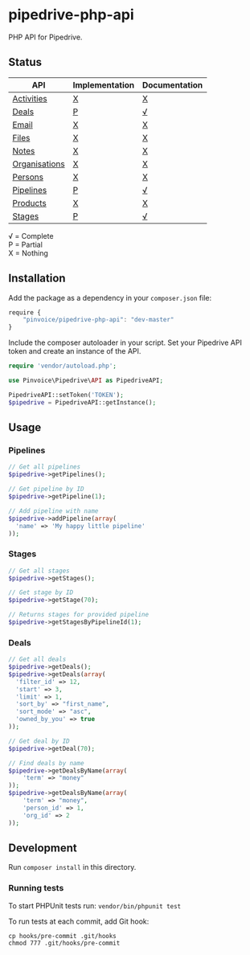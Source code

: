 pipedrive-php-api
=================

PHP API for Pipedrive.

Status
------

API | Implementation | Documentation
--- | ------------- | -------------------
[Activities](#)    | [X](#) | [X](#)
[Deals](#)         | [P](https://github.com/Pinvoice/pipedrive-php-api/blob/master/src/Deals.php) | [√](https://github.com/Pinvoice/pipedrive-php-api#deals)
[Email](#)         | [X](#) | [X](#)
[Files](#)         | [X](#) | [X](#)
[Notes](#)         | [X](#) | [X](#)
[Organisations](#) | [X](#) | [X](#)
[Persons](#)       | [X](#) | [X](#)
[Pipelines](#)     | [P](https://github.com/Pinvoice/pipedrive-php-api/blob/master/src/Pipelines.php) | [√](https://github.com/Pinvoice/pipedrive-php-api#pipelines)
[Products](#)      | [X](#) | [X](#)
[Stages](#)        | [P](https://github.com/Pinvoice/pipedrive-php-api/blob/master/src/Stages.php) | [√](https://github.com/Pinvoice/pipedrive-php-api#stages)

√ = Complete  
P = Partial  
X = Nothing  

## Installation
Add the package as a dependency in your `composer.json` file:

``` javascript
require {
    "pinvoice/pipedrive-php-api": "dev-master"
}
```
Include the composer autoloader in your script. Set your Pipedrive API token and create an instance of the API. 

``` php
require 'vendor/autoload.php';

use Pinvoice\Pipedrive\API as PipedriveAPI;

PipedriveAPI::setToken('TOKEN');
$pipedrive = PipedriveAPI::getInstance();
```

## Usage
### Pipelines
```php
// Get all pipelines
$pipedrive->getPipelines();

// Get pipeline by ID
$pipedrive->getPipeline(1);

// Add pipeline with name
$pipedrive->addPipeline(array(
  'name' => 'My happy little pipeline'
));
```

### Stages
```php
// Get all stages
$pipedrive->getStages();

// Get stage by ID
$pipedrive->getStage(70);

// Returns stages for provided pipeline
$pipedrive->getStagesByPipelineId(1);
```

### Deals
```php
// Get all deals
$pipedrive->getDeals();
$pipedrive->getDeals(array(
  'filter_id' => 12,
  'start' => 3,
  'limit' => 1,
  'sort_by' => "first_name",
  'sort_mode' => "asc",
  'owned_by_you' => true
));

// Get deal by ID
$pipedrive->getDeal(70);

// Find deals by name
$pipedrive->getDealsByName(array(
	'term' => "money"
));
$pipedrive->getDealsByName(array(
	'term' => "money",
	'person_id' => 1,
	'org_id' => 2
));
```

## Development

Run `composer install` in this directory. 

### Running tests
To start PHPUnit tests run: 
`vendor/bin/phpunit test`

To run tests at each commit, add Git hook:  
```
cp hooks/pre-commit .git/hooks
chmod 777 .git/hooks/pre-commit
```
